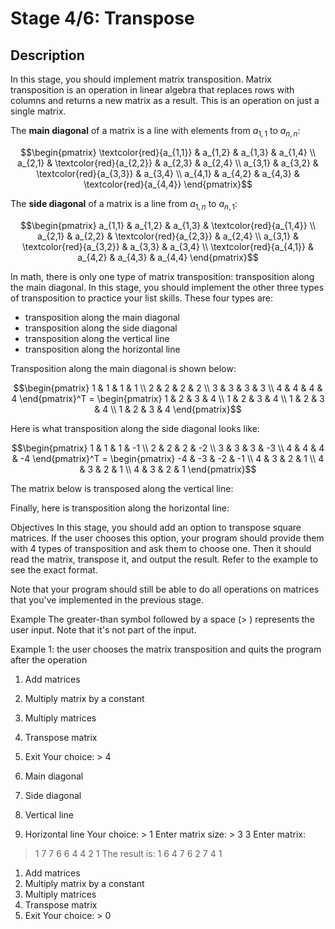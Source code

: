 # Stage 4/6: Transpose
## Description
In this stage, you should implement matrix transposition. Matrix transposition is an operation in linear algebra that replaces rows with columns and returns a new matrix as a result. This is an operation on just a single matrix.

The <b>main diagonal</b> of a matrix is a line with elements from $a_{1,1}$ to $a_{n,n}$:
```math
\begin{pmatrix}
\textcolor{red}{a_{1,1}} & a_{1,2} & a_{1,3} & a_{1,4} \\
a_{2,1} & \textcolor{red}{a_{2,2}} & a_{2,3} & a_{2,4} \\
a_{3,1} & a_{3,2} & \textcolor{red}{a_{3,3}} & a_{3,4} \\
a_{4,1} & a_{4,2} & a_{4,3} & \textcolor{red}{a_{4,4}}
\end{pmatrix}
```
The <b>side diagonal</b> of a matrix is a line from $a_{1,n}$ to $a_{n,1}$:
```math
\begin{pmatrix}
a_{1,1} & a_{1,2} & a_{1,3} & \textcolor{red}{a_{1,4}} \\
a_{2,1} & a_{2,2} & \textcolor{red}{a_{2,3}} & a_{2,4} \\
a_{3,1} & \textcolor{red}{a_{3,2}} & a_{3,3} & a_{3,4} \\
\textcolor{red}{a_{4,1}} & a_{4,2} & a_{4,3} & a_{4,4}
\end{pmatrix}
```
In math, there is only one type of matrix transposition: transposition along the main diagonal. In this stage, you should implement the other three types of transposition to practice your list skills. These four types are:
- transposition along the main diagonal
- transposition along the side diagonal
- transposition along the vertical line
- transposition along the horizontal line

Transposition along the main diagonal is shown below:
```math
\begin{pmatrix}
1 & 1 & 1 & 1 \\
2 & 2 & 2 & 2 \\
3 & 3 & 3 & 3 \\
4 & 4 & 4 & 4
\end{pmatrix}^T
=
\begin{pmatrix}
1 & 2 & 3 & 4 \\
1 & 2 & 3 & 4 \\
1 & 2 & 3 & 4 \\
1 & 2 & 3 & 4
\end{pmatrix}
```
Here is what transposition along the side diagonal looks like:
```math
\begin{pmatrix}
1 & 1 & 1 & -1 \\
2 & 2 & 2 & -2 \\
3 & 3 & 3 & -3 \\
4 & 4 & 4 & -4
\end{pmatrix}^T
=
\begin{pmatrix}
-4 & -3 & -2 & -1 \\
4 & 3 & 2 & 1 \\
4 & 3 & 2 & 1 \\
4 & 3 & 2 & 1
\end{pmatrix}
```
The matrix below is transposed along the vertical line:

Finally, here is transposition along the horizontal line:

Objectives
In this stage, you should add an option to transpose square matrices. If the user chooses this option, your program should provide them with 4 types of transposition and ask them to choose one. Then it should read the matrix, transpose it, and output the result. Refer to the example to see the exact format.

Note that your program should still be able to do all operations on matrices that you've implemented in the previous stage.

Example
The greater-than symbol followed by a space (> ) represents the user input. Note that it's not part of the input.

Example 1: the user chooses the matrix transposition and quits the program after the operation

1. Add matrices
2. Multiply matrix by a constant
3. Multiply matrices
4. Transpose matrix
0. Exit
   Your choice: > 4

1. Main diagonal
2. Side diagonal
3. Vertical line
4. Horizontal line
   Your choice: > 1
   Enter matrix size: > 3 3
   Enter matrix:
> 1 7 7
> 6 6 4
> 4 2 1
> The result is:
> 1 6 4
> 7 6 2
> 7 4 1

1. Add matrices
2. Multiply matrix by a constant
3. Multiply matrices
4. Transpose matrix
0. Exit
   Your choice: > 0
